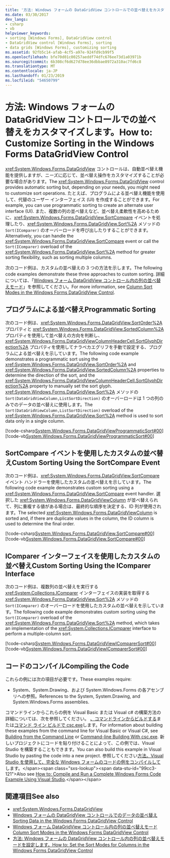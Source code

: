 ```yaml
---
title: '方法: Windows フォームの DataGridView コントロールでの並べ替えをカスタマイズします。'
ms.date: 03/30/2017
dev_langs:
- csharp
- vb
helpviewer_keywords:
- sorting [Windows Forms], DataGridView control
- DataGridView control [Windows Forms], sorting
- data grids [Windows Forms], customizing sorting
ms.assetid: 92fb5c14-afab-4cf5-a97e-924fd9cb99f5
ms.openlocfilehash: bfe70d01c00257aeddf74dfc676ee73d1a03971b
ms.sourcegitcommit: 6b308cf6d627d78ee36dbbae8972a310ac7fd6c8
ms.translationtype: MT
ms.contentlocale: ja-JP
ms.lasthandoff: 01/23/2019
ms.locfileid: "54650799"
---
```

# <a name="how-to-customize-sorting-in-the-windows-forms-datagridview-control"></a><span data-ttu-id="99cc3-102">方法: Windows フォームの DataGridView コントロールでの並べ替えをカスタマイズします。</span><span class="sxs-lookup"><span data-stu-id="99cc3-102">How to: Customize Sorting in the Windows Forms DataGridView Control</span></span>
<span data-ttu-id="99cc3-103"><xref:System.Windows.Forms.DataGridView> コントロールは、自動並べ替え機能を提供しますが、ニーズに応じて、並べ替え操作をカスタマイズすることが必要な場合があります。</span><span class="sxs-lookup"><span data-stu-id="99cc3-103">The <xref:System.Windows.Forms.DataGridView> control provides automatic sorting but, depending on your needs, you might need to customize sort operations.</span></span> <span data-ttu-id="99cc3-104">たとえば、プログラムによる並べ替え機能を使用して、代替のユーザー インターフェイス (UI) を作成することができます。</span><span class="sxs-lookup"><span data-stu-id="99cc3-104">For example, you can use programmatic sorting to create an alternate user interface (UI).</span></span> <span data-ttu-id="99cc3-105">また、複数の列の並べ替えなど、並べ替え柔軟性を高めるために、<xref:System.Windows.Forms.DataGridView.SortCompare> イベントを処理したり、<xref:System.Windows.Forms.DataGridView.Sort%2A> メソッドの `Sort(IComparer)` のオーバーロードを呼び出したりすることができます。</span><span class="sxs-lookup"><span data-stu-id="99cc3-105">Alternatively, you can handle the <xref:System.Windows.Forms.DataGridView.SortCompare> event or call the `Sort(IComparer)` overload of the <xref:System.Windows.Forms.DataGridView.Sort%2A> method for greater sorting flexibility, such as sorting multiple columns.</span></span>  
  
 <span data-ttu-id="99cc3-106">次のコード例は、カスタムの並べ替えの 3 つの方法を示します。</span><span class="sxs-lookup"><span data-stu-id="99cc3-106">The following code examples demonstrate these three approaches to custom sorting.</span></span> <span data-ttu-id="99cc3-107">詳細については、「[Windows フォーム DataGridView コントロール内の列の並べ替えモード](../../../../docs/framework/winforms/controls/column-sort-modes-in-the-windows-forms-datagridview-control.md)」を参照してください。</span><span class="sxs-lookup"><span data-stu-id="99cc3-107">For more information, see [Column Sort Modes in the Windows Forms DataGridView Control](../../../../docs/framework/winforms/controls/column-sort-modes-in-the-windows-forms-datagridview-control.md).</span></span>  
  
## <a name="programmatic-sorting"></a><span data-ttu-id="99cc3-108">プログラムによる並べ替え</span><span class="sxs-lookup"><span data-stu-id="99cc3-108">Programmatic Sorting</span></span>  
 <span data-ttu-id="99cc3-109">次のコード例は、<xref:System.Windows.Forms.DataGridView.SortOrder%2A> プロパティと <xref:System.Windows.Forms.DataGridView.SortedColumn%2A> プロパティを使用して並べ替えの方向を判断し、<xref:System.Windows.Forms.DataGridViewColumnHeaderCell.SortGlyphDirection%2A> プロパティを使用してナラベカエグリフを手動で設定する、プログラムによる並べ替えを示しています。</span><span class="sxs-lookup"><span data-stu-id="99cc3-109">The following code example demonstrates a programmatic sort using the <xref:System.Windows.Forms.DataGridView.SortOrder%2A> and <xref:System.Windows.Forms.DataGridView.SortedColumn%2A> properties to determine the direction of the sort, and the <xref:System.Windows.Forms.DataGridViewColumnHeaderCell.SortGlyphDirection%2A> property to manually set the sort glyph.</span></span> <span data-ttu-id="99cc3-110"><xref:System.Windows.Forms.DataGridView.Sort%2A> メソッドの `Sort(DataGridViewColumn,ListSortDirection)` のオーバーロードは 1 つの列のみでのデータの並べ替えに使用します。</span><span class="sxs-lookup"><span data-stu-id="99cc3-110">The `Sort(DataGridViewColumn,ListSortDirection)` overload of the <xref:System.Windows.Forms.DataGridView.Sort%2A> method is used to sort data only in a single column.</span></span>  
  
 [!code-csharp[System.Windows.Forms.DataGridViewProgrammaticSort#00](../../../../samples/snippets/csharp/VS_Snippets_Winforms/System.Windows.Forms.DataGridViewProgrammaticSort/CS/form1.cs#00)]
 [!code-vb[System.Windows.Forms.DataGridViewProgrammaticSort#00](../../../../samples/snippets/visualbasic/VS_Snippets_Winforms/System.Windows.Forms.DataGridViewProgrammaticSort/VB/form1.vb#00)]  
  
## <a name="custom-sorting-using-the-sortcompare-event"></a><span data-ttu-id="99cc3-111">SortCompare イベントを使用したカスタムの並べ替え</span><span class="sxs-lookup"><span data-stu-id="99cc3-111">Custom Sorting Using the SortCompare Event</span></span>  
 <span data-ttu-id="99cc3-112">次のコード例は、<xref:System.Windows.Forms.DataGridView.SortCompare> イベント ハンドラーを使用したカスタムの並べ替えを示しています。</span><span class="sxs-lookup"><span data-stu-id="99cc3-112">The following code example demonstrates custom sorting using a <xref:System.Windows.Forms.DataGridView.SortCompare> event handler.</span></span> <span data-ttu-id="99cc3-113">選択した <xref:System.Windows.Forms.DataGridViewColumn> が並べ替えられて、列に重複する値がある場合は、最終的な順序を決定する、ID 列が使用されます。</span><span class="sxs-lookup"><span data-stu-id="99cc3-113">The selected <xref:System.Windows.Forms.DataGridViewColumn> is sorted and, if there are duplicate values in the column, the ID column is used to determine the final order.</span></span>  
  
 [!code-csharp[System.Windows.Forms.DataGridView.SortCompare#00](../../../../samples/snippets/csharp/VS_Snippets_Winforms/System.Windows.Forms.DataGridView.SortCompare/CS/form1.cs#00)]
 [!code-vb[System.Windows.Forms.DataGridView.SortCompare#00](../../../../samples/snippets/visualbasic/VS_Snippets_Winforms/System.Windows.Forms.DataGridView.SortCompare/VB/form1.vb#00)]  
  
## <a name="custom-sorting-using-the-icomparer-interface"></a><span data-ttu-id="99cc3-114">IComparer インターフェイスを使用したカスタムの並べ替え</span><span class="sxs-lookup"><span data-stu-id="99cc3-114">Custom Sorting Using the IComparer Interface</span></span>  
 <span data-ttu-id="99cc3-115">次のコード例は、複数列の並べ替えを実行する <xref:System.Collections.IComparer> インターフェイスの実装を取得する <xref:System.Windows.Forms.DataGridView.Sort%2A> メソッドの `Sort(IComparer)` のオーバーロードを使用したカスタムの並べ替えを示しています。</span><span class="sxs-lookup"><span data-stu-id="99cc3-115">The following code example demonstrates custom sorting using the `Sort(IComparer)` overload of the <xref:System.Windows.Forms.DataGridView.Sort%2A> method, which takes an implementation of the <xref:System.Collections.IComparer> interface to perform a multiple-column sort.</span></span>  
  
 [!code-csharp[System.Windows.Forms.DataGridViewIComparerSort#00](../../../../samples/snippets/csharp/VS_Snippets_Winforms/System.Windows.Forms.DataGridViewIComparerSort/CS/form1.cs#00)]
 [!code-vb[System.Windows.Forms.DataGridViewIComparerSort#00](../../../../samples/snippets/visualbasic/VS_Snippets_Winforms/System.Windows.Forms.DataGridViewIComparerSort/VB/form1.vb#00)]  
  
## <a name="compiling-the-code"></a><span data-ttu-id="99cc3-116">コードのコンパイル</span><span class="sxs-lookup"><span data-stu-id="99cc3-116">Compiling the Code</span></span>  
 <span data-ttu-id="99cc3-117">これらの例には次の項目が必要です。</span><span class="sxs-lookup"><span data-stu-id="99cc3-117">These examples require:</span></span>  
  
-   <span data-ttu-id="99cc3-118">System、System.Drawing、および System.Windows.Forms の各アセンブリへの参照。</span><span class="sxs-lookup"><span data-stu-id="99cc3-118">References to the System, System.Drawing, and System.Windows.Forms assemblies.</span></span>  
  
 <span data-ttu-id="99cc3-119">コマンドラインからこれらの例を Visual Basic または Visual c# の構築方法の詳細については、次を参照してください。 [、コマンドラインからビルドする](~/docs/visual-basic/reference/command-line-compiler/building-from-the-command-line.md)または[コマンド ライン ビルドで csc.exe](~/docs/csharp/language-reference/compiler-options/command-line-building-with-csc-exe.md)します。</span><span class="sxs-lookup"><span data-stu-id="99cc3-119">For information about building these examples from the command line for Visual Basic or Visual C#, see [Building from the Command Line](~/docs/visual-basic/reference/command-line-compiler/building-from-the-command-line.md) or [Command-line Building With csc.exe](~/docs/csharp/language-reference/compiler-options/command-line-building-with-csc-exe.md).</span></span> <span data-ttu-id="99cc3-120">新しいプロジェクトにコードを貼り付けることによって、この例では、Visual Studio を構築することもできます。</span><span class="sxs-lookup"><span data-stu-id="99cc3-120">You can also build this example in Visual Studio by pasting the code into a new project.</span></span>  <span data-ttu-id="99cc3-121">参照してください[方法。Visual Studio を使用して、完全な Windows フォームのコードの例をコンパイルして](https://msdn.microsoft.com/library/Bb129228\(v=vs.110\))します。</span><span class="sxs-lookup"><span data-stu-id="99cc3-121">Also see [How to: Compile and Run a Complete Windows Forms Code Example Using Visual Studio](https://msdn.microsoft.com/library/Bb129228\(v=vs.110\)).</span></span>  
  
## <a name="see-also"></a><span data-ttu-id="99cc3-122">関連項目</span><span class="sxs-lookup"><span data-stu-id="99cc3-122">See also</span></span>
- <xref:System.Windows.Forms.DataGridView>
- [<span data-ttu-id="99cc3-123">Windows フォームの DataGridView コントロールでのデータの並べ替え</span><span class="sxs-lookup"><span data-stu-id="99cc3-123">Sorting Data in the Windows Forms DataGridView Control</span></span>](../../../../docs/framework/winforms/controls/sorting-data-in-the-windows-forms-datagridview-control.md)
- [<span data-ttu-id="99cc3-124">Windows フォーム DataGridView コントロール内の列の並べ替えモード</span><span class="sxs-lookup"><span data-stu-id="99cc3-124">Column Sort Modes in the Windows Forms DataGridView Control</span></span>](../../../../docs/framework/winforms/controls/column-sort-modes-in-the-windows-forms-datagridview-control.md)
- [<span data-ttu-id="99cc3-125">方法: Windows フォームの DataGridView コントロール内の列の並べ替えモードを設定します。</span><span class="sxs-lookup"><span data-stu-id="99cc3-125">How to: Set the Sort Modes for Columns in the Windows Forms DataGridView Control</span></span>](../../../../docs/framework/winforms/controls/set-the-sort-modes-for-columns-wf-datagridview-control.md)
